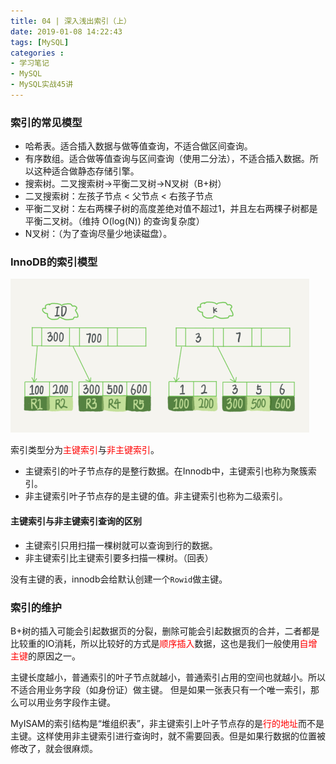 ```yaml
---
title: 04 | 深入浅出索引（上）
date: 2019-01-08 14:22:43
tags: [MySQL]
categories :
- 学习笔记
- MySQL
- MySQL实战45讲
---
```



### 索引的常见模型
- 哈希表。适合插入数据与做等值查询，不适合做区间查询。
- 有序数组。适合做等值查询与区间查询（使用二分法），不适合插入数据。所以这种适合做静态存储引擎。
- 搜索树。二叉搜索树->平衡二叉树->N叉树（B+树）
 - 二叉搜索树：左孩子节点 < 父节点 < 右孩子节点
 - 平衡二叉树：左右两棵子树的高度差绝对值不超过1，并且左右两棵子树都是平衡二叉树。（维持 O(log(N)) 的查询复杂度）
 - N叉树：（为了查询尽量少地读磁盘）。


### InnoDB的索引模型
![](MySQL实战45讲_04_深入浅出索引（上）\Innodb索引.png)

索引类型分为<font color = "red">主键索引</font>与<font color = "red">非主键索引</font>。
- 主键索引的叶子节点存的是整行数据。在Innodb中，主键索引也称为聚簇索引。
- 非主键索引叶子节点存的是主键的值。非主键索引也称为二级索引。

#### 主键索引与非主键索引查询的区别
- 主键索引只用扫描一棵树就可以查询到行的数据。
- 非主键索引比主键索引要多扫描一棵树。（回表）

没有主键的表，innodb会给默认创建一个`Rowid`做主键。

### 索引的维护
B+树的插入可能会引起数据页的分裂，删除可能会引起数据页的合并，二者都是比较重的IO消耗，所以比较好的方式是<font color = "red">顺序插入</font>数据，这也是我们一般使用<font color = "red">自增主键</font>的原因之一。

主键长度越小，普通索引的叶子节点就越小，普通索引占用的空间也就越小。所以不适合用业务字段（如身份证）做主键。
但是如果一张表只有一个唯一索引，那么可以用业务字段作主键。

MyISAM的索引结构是“堆组织表”，非主键索引上叶子节点存的是<font color = "red">行的地址</font>而不是主键。这样使用非主键索引进行查询时，就不需要回表。但是如果行数据的位置被修改了，就会很麻烦。







